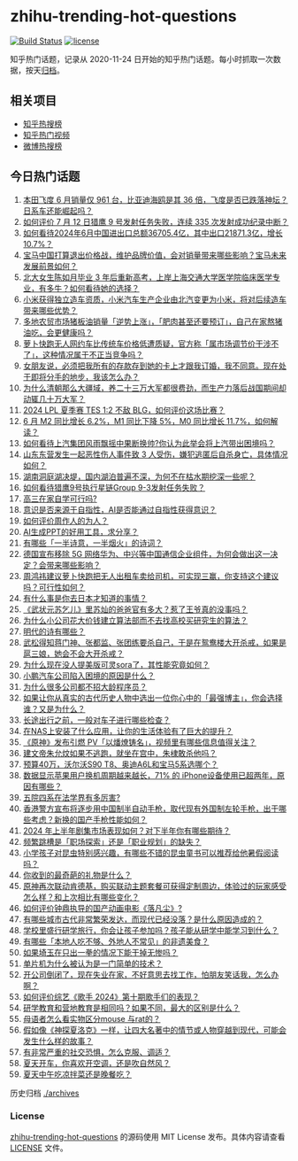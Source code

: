 # zhihu-trending-hot-questions

[![Build Status](https://github.com/justjavac/zhihu-trending-hot-questions/workflows/ci/badge.svg?branch=master)](https://github.com/justjavac/zhihu-trending-hot-questions/actions)
[![license](https://img.shields.io/github/license/justjavac/zhihu-trending-hot-questions)](https://github.com/justjavac/zhihu-trending-hot-questions/blob/master/LICENSE)

知乎热门话题，记录从 2020-11-24
日开始的知乎热门话题。每小时抓取一次数据，按天[归档](./archives)。

## 相关项目

- [知乎热搜榜](https://github.com/justjavac/zhihu-trending-top-search)
- [知乎热门视频](https://github.com/justjavac/zhihu-trending-hot-video)
- [微博热搜榜](https://github.com/justjavac/weibo-trending-hot-search)

## 今日热门话题

<!-- BEGIN -->
<!-- 最后更新时间 Sat Jul 13 2024 01:15:36 GMT+0800 (China Standard Time) -->

1. [本田飞度 6 月销量仅 961 台，比亚迪海鸥是其 36 倍，飞度是否已跌落神坛？日系车还能崛起吗？](https://www.zhihu.com/question/661265531)
1. [如何评价 7 月 12 日猎鹰 9 号发射任务失败，连续 335 次发射成功纪录中断？](https://www.zhihu.com/question/661407241)
1. [如何看待2024年6月中国进出口总额36705.4亿，其中出口21871.3亿，增长10.7%？](https://www.zhihu.com/question/661413140)
1. [宝马中国打算退出价格战，维护品牌价值，会对销量带来哪些影响？宝马未来发展前景如何？](https://www.zhihu.com/question/661419836)
1. [北大女生陈如月毕业 3 年后重新高考，上岸上海交通大学医学院临床医学专业，有多牛？如何看待她的选择？](https://www.zhihu.com/question/661398596)
1. [小米获得独立造车资质，小米汽车生产企业由北汽变更为小米，将对后续造车带来哪些优势？](https://www.zhihu.com/question/661436423)
1. [多地农贸市场猪板油销量「逆势上涨」，「肥肉甚至还要预订」，自己在家熬猪油吃，会更健康吗？](https://www.zhihu.com/question/661405952)
1. [萝卜快跑无人网约车比传统车价格低遭质疑，官方称「属市场调节价干涉不了」，这种情况属于不正当竞争吗？](https://www.zhihu.com/question/661417324)
1. [女朋友说，必须把我所有的存款存到她的卡上才跟我订婚，我不同意。现在处于即将分手的地步，我该怎么办？](https://www.zhihu.com/question/661265989)
1. [为什么清朝那么大疆域，养二十三万大军都很费劲，而生产力落后战国期间却动辄几十万大军？](https://www.zhihu.com/question/659980730)
1. [2024 LPL 夏季赛 TES 1:2 不敌 BLG，如何评价这场比赛？](https://www.zhihu.com/question/661444874)
1. [6 月 M2 同比增长 6.2%，M1 同比下降 5%，M0 同比增长 11.7%，如何解读？](https://www.zhihu.com/question/661424566)
1. [如何看待上汽集团风雨飘摇中果断换帅?你认为此举会将上汽带出困境吗？](https://www.zhihu.com/question/661307176)
1. [山东东营发生一起恶性伤人事件致 3 人受伤，嫌犯逃匿后自杀身亡，具体情况如何？](https://www.zhihu.com/question/661347793)
1. [湖南洞庭湖决堤，国内湖泊普遍不深，为何不在枯水期挖深一些呢？](https://www.zhihu.com/question/660987586)
1. [如何看待猎鹰9号执行星链Group 9-3发射任务失败？](https://www.zhihu.com/question/661408121)
1. [高三在家自学可行吗?](https://www.zhihu.com/question/433397870)
1. [意识是否来源于自指性，AI是否能通过自指性获得意识？](https://www.zhihu.com/question/659945247)
1. [如何评价周作人的为人？](https://www.zhihu.com/question/286962499)
1. [AI生成PPT的好用工具，求分享？](https://www.zhihu.com/question/602911877)
1. [有哪些「一半诗意，一半烟火」的诗词？](https://www.zhihu.com/question/650622272)
1. [德国宣布移除 5G 网络华为、中兴等中国通信企业组件，为何会做出这一决定？会带来哪些影响？](https://www.zhihu.com/question/661392045)
1. [周鸿祎建议萝卜快跑把无人出租车卖给司机，可实现三赢，你支持这个建议吗？可行性如何？](https://www.zhihu.com/question/661408091)
1. [有什么事是你去日本才知道的事情？](https://www.zhihu.com/question/560144095)
1. [《武状元苏乞儿》里苏灿的爸爸官有多大？惹了王爷真的没事吗？](https://www.zhihu.com/question/600657398)
1. [为什么小公司花大价钱建立算法部而不去找高校买研究生的算法？](https://www.zhihu.com/question/656703790)
1. [明代的诗有哪些？](https://www.zhihu.com/question/661115306)
1. [武松得知蒋门神、张都监、张团练要杀自己，于是在鸳鸯楼大开杀戒，如果是扈三娘，她会不会大开杀戒？](https://www.zhihu.com/question/661328773)
1. [为什么现在没人提美版可灵sora了，其性能究竟如何？](https://www.zhihu.com/question/656842448)
1. [小鹏汽车公司陷入困境的原因是什么？](https://www.zhihu.com/question/660872764)
1. [为什么很多公司都不招大龄程序员？](https://www.zhihu.com/question/649010322)
1. [如果让你从真实的古代历史人物中选出一位你心中的「最强博主」，你会选择谁？又是为什么？](https://www.zhihu.com/question/661039687)
1. [长途出行之前，一般对车子进行哪些检查？](https://www.zhihu.com/question/659665203)
1. [在NAS上安装了什么应用，让你的生活体验有了巨大的提升？](https://www.zhihu.com/question/586624287)
1. [《原神》发布引燃 PV「以燔燎铸名」，视频里有哪些信息值得关注？](https://www.zhihu.com/question/661405927)
1. [建文帝朱允炆如果不逃跑，就坐在宫中，朱棣敢杀他吗？](https://www.zhihu.com/question/589871936)
1. [预算40万，沃尔沃S90 T8、奥迪A6L和宝马5系选哪个？](https://www.zhihu.com/question/661310839)
1. [数据显示苹果用户换机周期越来越长，71% 的 iPhone设备使用已超两年，原因有哪些？](https://www.zhihu.com/question/661309987)
1. [五院四系在法学界有多厉害?](https://www.zhihu.com/question/607334449)
1. [香港警方宣布将逐步用中国制半自动手枪，取代现有外国制左轮手枪，出于哪些考虑？新换的国产手枪性能如何？](https://www.zhihu.com/question/661338816)
1. [2024 年上半年剧集市场表现如何？对下半年你有哪些期待？](https://www.zhihu.com/question/660450074)
1. [频繁跳槽是「职场探索」还是「职业规划」的缺失？](https://www.zhihu.com/question/660664600)
1. [小学孩子对昆虫特别感兴趣，有哪些不错的昆虫童书可以推荐给他暑假阅读吗？](https://www.zhihu.com/question/660702771)
1. [你收到的最奇葩的礼物是什么？](https://www.zhihu.com/question/31177686)
1. [原神再次联动肯德基，购买联动主题套餐可获得定制周边，体验过的玩家感受怎么样？和上次相比有哪些变化？](https://www.zhihu.com/question/661368688)
1. [如何评价钟鼎执导的国产动画电影《落凡尘》?](https://www.zhihu.com/question/660749265)
1. [有哪些城市古代非常繁荣发达，而现代已经没落？是什么原因造成的？](https://www.zhihu.com/question/661263027)
1. [学校里盛行研学旅行，你会让孩子参加吗？孩子能从研学中能学习到什么？](https://www.zhihu.com/question/661237205)
1. [有哪些「本地人吃不够、外地人不常见」的非遗美食？](https://www.zhihu.com/question/661140628)
1. [如果埼玉在只出一拳的情况下能干掉无惨吗？](https://www.zhihu.com/question/377376423)
1. [单片机为什么被认为是一门简单的技术？](https://www.zhihu.com/question/640925360)
1. [开公司倒闭了，现在失业在家，不好意思去找工作，怕朋友笑话我，怎么办啊？](https://www.zhihu.com/question/661359314)
1. [如何评价综艺《歌手 2024》第十期歌手们的表现？](https://www.zhihu.com/question/661336795)
1. [研学教育和营地教育是相同吗？如果不同，最大的区别是什么？](https://www.zhihu.com/question/462935486)
1. [母语者怎么看实物区分mouse 与rat的？](https://www.zhihu.com/question/659124934)
1. [假如像《神探夏洛克》一样，让四大名著中的情节或人物穿越到现代，可能会发生什么样的故事？](https://www.zhihu.com/question/661055911)
1. [有非常严重的社交恐惧，怎么克服、调适？](https://www.zhihu.com/question/661227963)
1. [夏天开车，你喜欢开空调，还是吹自然风？](https://www.zhihu.com/question/660921444)
1. [夏天中午吃凉拌菜还是晚餐吃？](https://www.zhihu.com/question/660743590)

<!-- END -->

历史归档 [./archives](./archives)

### License

[zhihu-trending-hot-questions](https://github.com/justjavac/zhihu-trending-hot-questions)
的源码使用 MIT License 发布。具体内容请查看 [LICENSE](./LICENSE) 文件。
